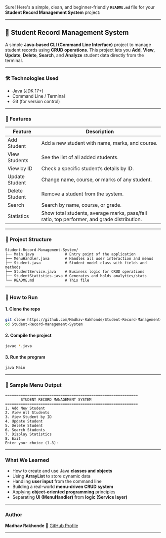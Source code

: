 Sure! Here's a simple, clean, and beginner-friendly **`README.md`** file for your **Student Record Management System** project:

---

## 📘 Student Record Management System

A simple **Java-based CLI (Command Line Interface)** project to manage student records using **CRUD operations**. This project lets you **Add**, **View**, **Update**, **Delete**, **Search**, and **Analyze** student data directly from the terminal.

---

### 🛠️ Technologies Used

* Java (JDK 17+)
* Command Line / Terminal
* Git (for version control)

---

### 🎯 Features

| Feature           | Description                                                                                 |
| ----------------- | ------------------------------------------------------------------------------------------- |
|  Add Student      | Add a new student with name, marks, and course.                                             |
|  View Students    | See the list of all added students.                                                         |
|  View by ID       | Check a specific student’s details by ID.                                                   |
|  Update Student   | Change name, course, or marks of any student.                                               |
|  Delete Student   | Remove a student from the system.                                                           |
|  Search           | Search by name, course, or grade.                                                           |
|  Statistics       | Show total students, average marks, pass/fail ratio, top performer, and grade distribution. |

---

### 📂 Project Structure

```
Student-Record-Management-System/
├── Main.java              # Entry point of the application
├── MenuHandler.java       # Handles all user interaction and menus
├── Student.java           # Student model class with fields and methods
├── StudentService.java    # Business logic for CRUD operations
├── StudentStatistics.java # Generates and holds analytics/stats
└── README.md              # This file
```

---

### 🚀 How to Run

#### 1. Clone the repo

```bash
git clone https://github.com/Madhav-Rakhonde/Student-Record-Management-System.git
cd Student-Record-Management-System
```

#### 2. Compile the project

```bash
javac *.java
```

#### 3. Run the program

```bash
java Main
```

---

### 📸 Sample Menu Output

```
============================================================
       STUDENT RECORD MANAGEMENT SYSTEM
============================================================
1. Add New Student
2. View All Students
3. View Student by ID
4. Update Student
5. Delete Student
6. Search Students
7. Display Statistics
8. Exit
Enter your choice (1-8):
```

---

###  What We Learned

* How to create and use Java **classes and objects**
* Using **ArrayList** to store dynamic data
* Handling **user input** from the command line
* Building a real-world **menu-driven CRUD system**
* Applying **object-oriented programming** principles
* Separating **UI (MenuHandler)** from **logic (Service layer)**

---

###  Author

**Madhav Rakhonde**
🔗 [GitHub Profile](https://github.com/Madhav-Rakhonde)

---
